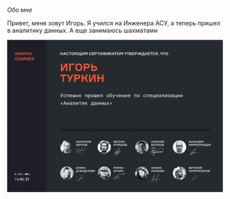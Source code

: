 
*Обо мне*

Привет, меня зовут Игорь. Я учился на Инженера АСУ, а теперь пришел в аналитику данных. А еще занимаюсь шахматами

<img src="images/DA.jpg" alt="сертификат DA" width="600"> 
